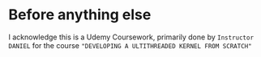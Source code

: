 # Before anything else 
I acknowledge this is a Udemy Coursework, 
primarily done by ```Instructor DANIEL``` 
for the course ```"DEVELOPING A ULTITHREADED KERNEL FROM SCRATCH"```
